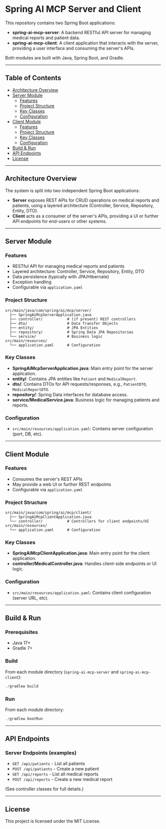 # Spring AI MCP Server and Client

This repository contains two Spring Boot applications:
- **spring-ai-mcp-server**: A backend RESTful API server for managing medical reports and patient data.
- **spring-ai-mcp-client**: A client application that interacts with the server, providing a user interface and consuming the server's APIs.

Both modules are built with Java, Spring Boot, and Gradle.

---

## Table of Contents
- [Architecture Overview](#architecture-overview)
- [Server Module](#server-module)
  - [Features](#features)
  - [Project Structure](#project-structure)
  - [Key Classes](#key-classes)
  - [Configuration](#configuration)
- [Client Module](#client-module)
  - [Features](#client-features)
  - [Project Structure](#client-project-structure)
  - [Key Classes](#client-key-classes)
  - [Configuration](#client-configuration)
- [Build & Run](#build--run)
- [API Endpoints](#api-endpoints)
- [License](#license)

---

## Architecture Overview

The system is split into two independent Spring Boot applications:
- **Server** exposes REST APIs for CRUD operations on medical reports and patients, using a layered architecture (Controller, Service, Repository, Entity, DTO).
- **Client** acts as a consumer of the server's APIs, providing a UI or further API endpoints for end-users or other systems.

---

## Server Module

### Features
- RESTful API for managing medical reports and patients
- Layered architecture: Controller, Service, Repository, Entity, DTO
- Data persistence (typically with JPA/Hibernate)
- Exception handling
- Configurable via `application.yaml`

### Project Structure
```
src/main/java/com/spring/ai/mcp/server/
  ├── SpringAiMcpServerApplication.java
  ├── controller/           # (if present) REST controllers
  ├── dto/                  # Data Transfer Objects
  ├── entity/               # JPA Entities
  ├── repository/           # Spring Data JPA Repositories
  └── service/              # Business logic
src/main/resources/
  └── application.yaml      # Configuration
```

### Key Classes
- **SpringAiMcpServerApplication.java**: Main entry point for the server application.
- **entity/**: Contains JPA entities like `Patient` and `MedicalReport`.
- **dto/**: Contains DTOs for API requests/responses, e.g., `PatientDTO`, `MedicalReportDTO`.
- **repository/**: Spring Data interfaces for database access.
- **service/MedicalService.java**: Business logic for managing patients and reports.

### Configuration
- `src/main/resources/application.yaml`: Contains server configuration (port, DB, etc).

---

## Client Module

### Features
- Consumes the server's REST APIs
- May provide a web UI or further REST endpoints
- Configurable via `application.yaml`

### Project Structure
```
src/main/java/com/spring/ai/mcp/client/
  ├── SpringAiMcpClientApplication.java
  └── controller/           # Controllers for client endpoints/UI
src/main/resources/
  └── application.yaml      # Configuration
```

### Key Classes
- **SpringAiMcpClientApplication.java**: Main entry point for the client application.
- **controller/MedicalController.java**: Handles client-side endpoints or UI logic.

### Configuration
- `src/main/resources/application.yaml`: Contains client configuration (server URL, etc).

---

## Build & Run

### Prerequisites
- Java 17+
- Gradle 7+

### Build
From each module directory (`spring-ai-mcp-server` and `spring-ai-mcp-client`):

```powershell
./gradlew build
```

### Run
From each module directory:

```powershell
./gradlew bootRun
```

---

## API Endpoints

### Server Endpoints (examples)
- `GET /api/patients` - List all patients
- `POST /api/patients` - Create a new patient
- `GET /api/reports` - List all medical reports
- `POST /api/reports` - Create a new medical report

(See controller classes for full details.)

---

## License

This project is licensed under the MIT License.
